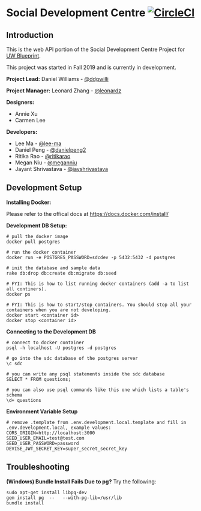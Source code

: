 # Social Development Centre [![CircleCI](https://circleci.com/gh/uwblueprint/sdc-api/tree/master.svg?style=shield)](https://circleci.com/gh/uwblueprint/sdc-api/tree/master)

## Introduction

This is the web API portion of the Social Development Centre Project for [UW Blueprint](https://https://uwblueprint.org/).

This project was started in Fall 2019 and is currently in development.

**Project Lead:** Daniel Williams - [@ddgwilli](https://github.com/ddgwilli)

**Project Manager:** Leonard Zhang - [@leonardz](https://github.com/leonardz)

**Designers:** 
* Annie Xu
* Carmen Lee

**Developers:** 
* Lee Ma - [@lee-ma](https://github.com/lee-ma)
* Daniel Peng - [@danielpeng2](https://github.com/danielpeng2)
* Ritika Rao - [@ritikarao](https://github.com/ritikarao)
* Megan Niu - [@meganniu](https://github.com/meganniu)
* Jayant Shrivastava - [@jayshrivastava](https://github.com/jayshrivastava)

## Development Setup

**Installing Docker:** 

Please refer to the offical docs at https://docs.docker.com/install/

**Development DB Setup:** 
```
# pull the docker image
docker pull postgres

# run the docker container
docker run -e POSTGRES_PASSWORD=sdcdev -p 5432:5432 -d postgres

# init the database and sample data
rake db:drop db:create db:migrate db:seed

# FYI: This is how to list running docker containers (add -a to list all continers).
docker ps

# FYI: This is how to start/stop containers. You should stop all your containers when you are not developing.
docker start <container id>
docker stop <container id>

```

**Connecting to the Development DB** 
```
# connect to docker container
psql -h localhost -U postgres -d postgres

# go into the sdc database of the postgres server
\c sdc

# you can write any psql statements inside the sdc database 
SELECT * FROM questions;

# you can also use psql commands like this one which lists a table's schema
\d+ questions
```

**Environment Variable Setup**
```
# remove .template from .env.development.local.template and fill in .env.development.local, example values:
CORS_ORIGIN=http://localhost:3000
SEED_USER_EMAIL=test@test.com
SEED_USER_PASSWORD=password
DEVISE_JWT_SECRET_KEY=super_secret_secret_key
```

## Troubleshooting
**(Windows) Bundle Install Fails Due to pg?**
Try the following:
```
sudo apt-get install libpq-dev
gem install pg  --   --with-pg-lib=/usr/lib
bundle install
```
